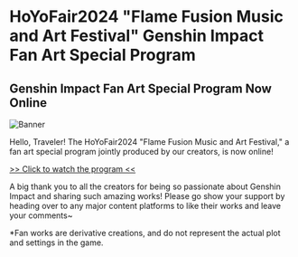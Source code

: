 # HoYoFair2024 "Flame Fusion Music and Art Festival" Genshin Impact Fan Art Special Program
## Genshin Impact Fan Art Special Program Now Online
![Banner](https://sdk.hoyoverse.com/upload/ann/2024/09/12/4415bcd63ca80ff471c78d4114e1ee44_1106920294643646502.jpg)

Hello, Traveler! The HoYoFair2024 "Flame Fusion Music and Art Festival," a fan art special program jointly produced by our creators, is now online!

[>> Click to watch the program <<](https://youtu.be/WTPSY7f3m1M)

A big thank you to all the creators for being so passionate about Genshin Impact and sharing such amazing works! Please go show your support by heading over to any major content platforms to like their works and leave your comments~

*Fan works are derivative creations, and do not represent the actual plot and settings in the game.
